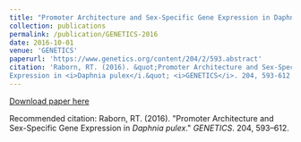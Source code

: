 ```yaml
---
title: "Promoter Architecture and Sex-Specific Gene Expression in Daphnia pulex"
collection: publications
permalink: /publication/GENETICS-2016
date: 2016-10-01
venue: 'GENETICS'
paperurl: 'https://www.genetics.org/content/204/2/593.abstract'
citation: 'Raborn, RT. (2016). &quot;Promoter Architecture and Sex-Specific Gene
Expression in <i>Daphnia pulex</i.&quot; <i>GENETICS</i>. 204, 593-612.'
---
```

[Download paper here](https://www.genetics.org/content/genetics/204/2/593.full.pdf)

Recommended citation: Raborn, RT. (2016). "Promoter Architecture and Sex-Specific Gene
Expression in <i>Daphnia pulex</i>." <i>GENETICS</i>. 204, 593–612.
